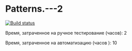 # Patterns.---2
[![Build status](https://ci.appveyor.com/api/projects/status/yuvt5d6nm6hdi3sw?svg=true)](https://ci.appveyor.com/project/TatyanaSmyslova33542/patterns-2-aflj4)

Время, затраченное на ручное тестирование (часов): 2

Время, затраченное на автоматизацию (часов ): 10
